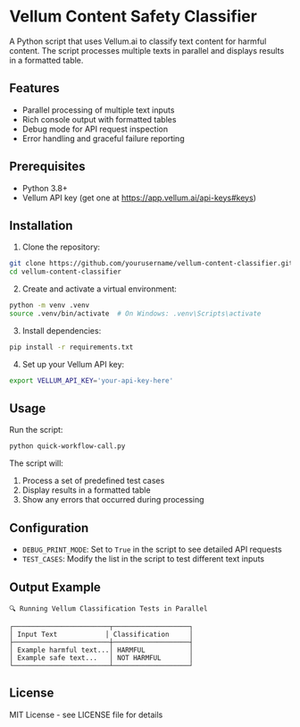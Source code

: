 # Vellum Content Safety Classifier

A Python script that uses Vellum.ai to classify text content for harmful content. The script processes multiple texts in parallel and displays results in a formatted table.

## Features

- Parallel processing of multiple text inputs
- Rich console output with formatted tables
- Debug mode for API request inspection
- Error handling and graceful failure reporting

## Prerequisites

- Python 3.8+
- Vellum API key (get one at https://app.vellum.ai/api-keys#keys)

## Installation

1. Clone the repository:
```bash
git clone https://github.com/yourusername/vellum-content-classifier.git
cd vellum-content-classifier
```

2. Create and activate a virtual environment:
```bash
python -m venv .venv
source .venv/bin/activate  # On Windows: .venv\Scripts\activate
```

3. Install dependencies:
```bash
pip install -r requirements.txt
```

4. Set up your Vellum API key:
```bash
export VELLUM_API_KEY='your-api-key-here'
```

## Usage

Run the script:
```bash
python quick-workflow-call.py
```

The script will:
1. Process a set of predefined test cases
2. Display results in a formatted table
3. Show any errors that occurred during processing

## Configuration

- `DEBUG_PRINT_MODE`: Set to `True` in the script to see detailed API requests
- `TEST_CASES`: Modify the list in the script to test different text inputs

## Output Example

```
🔍 Running Vellum Classification Tests in Parallel

┌────────────────────────┬───────────────────┐
│ Input Text            │ Classification     │
├────────────────────────┼───────────────────┤
│ Example harmful text...│ HARMFUL           │
│ Example safe text...   │ NOT HARMFUL       │
└────────────────────────┴───────────────────┘
```

## License

MIT License - see LICENSE file for details
